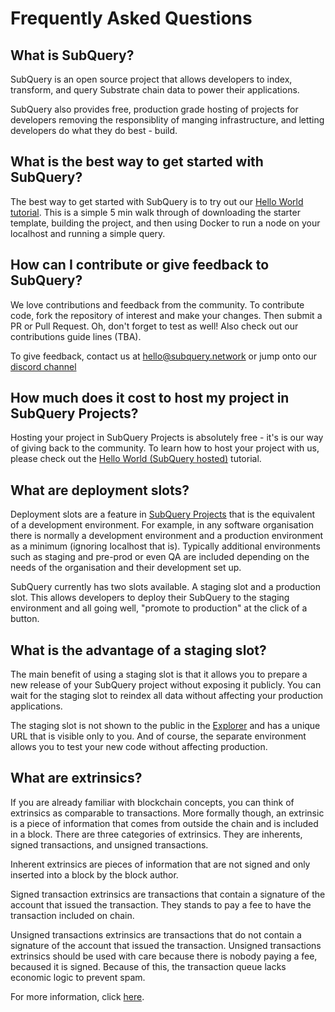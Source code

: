 # Frequently Asked Questions

## What is SubQuery?

SubQuery is an open source project that allows developers to index, transform, and query Substrate chain data to power their applications.

SubQuery also provides free, production grade hosting of projects for developers removing the responsiblity of manging infrastructure, and letting developers do what they do best - build.

## What is the best way to get started with SubQuery?

The best way to get started with SubQuery is to try out our [Hello World tutorial](../quickstart/helloworld-localhost.md). This is a simple 5 min walk through of downloading the starter template, building the project, and then using Docker to run a node on your localhost and running a simple query. 

## How can I contribute or give feedback to SubQuery?

We love contributions and feedback from the community. To contribute code, fork the repository of interest and make your changes. Then submit a PR or Pull Request. Oh, don't forget to test as well! Also check out our contributions guide lines (TBA). 

To give feedback, contact us at hello@subquery.network or jump onto our [discord channel](https://discord.com/invite/78zg8aBSMG)

## How much does it cost to host my project in SubQuery Projects? 

Hosting your project in SubQuery Projects is absolutely free - it's is our way of giving back to the community. To learn how to host your project with us, please check out the [Hello World (SubQuery hosted)](../quickstart/helloworld-hosted.md) tutorial.

## What are deployment slots? 

Deployment slots are a feature in [SubQuery Projects](https://project.subquery.network) that is the equivalent of a development environment. For example, in any software organisation there is normally a development environment and a production environment as a minimum (ignoring localhost that is). Typically additional environments such as staging and pre-prod or even QA are included depending on the needs of the organisation and their development set up. 

SubQuery currently has two slots available. A staging slot and a production slot. This allows developers to deploy their SubQuery to the staging environment and all going well, "promote to production" at the click of a button. 

## What is the advantage of a staging slot?

The main benefit of using a staging slot is that it allows you to prepare a new release of your SubQuery project without exposing it publicly. You can wait for the staging slot to reindex all data without affecting your production applications.

The staging slot is not shown to the public in the [Explorer](https://explorer.subquery.network/) and has a unique URL that is visible only to you. And of course, the separate environment allows you to test your new code without affecting production.

## What are extrinsics?

If you are already familiar with blockchain concepts, you can think of extrinsics as comparable to transactions. More formally though, an extrinsic is a piece of information that comes from outside the chain and is included in a block. There are three categories of extrinsics. They are inherents, signed transactions, and unsigned transactions.

Inherent extrinsics are pieces of information that are not signed and only inserted into a block by the block author. 

Signed transaction extrinsics are transactions that contain a signature of the account that issued the transaction. They stands to pay a fee to have the transaction included on chain.

Unsigned transactions extrinsics are transactions that do not contain a signature of the account that issued the transaction. Unsigned transactions extrinsics should be used with care because there is nobody paying a fee, becaused it is signed. Because of this, the transaction queue lacks economic logic to prevent spam.

For more information, click [here](https://substrate.dev/docs/en/knowledgebase/learn-substrate/extrinsics).